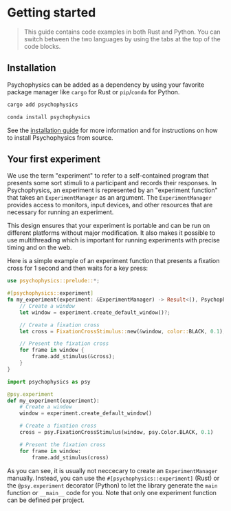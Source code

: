 # Getting started

> This guide contains code examples in both Rust and Python. You can switch between the two languages by using the tabs at the top of the code blocks.

## Installation

Psychophysics can be added as a dependency by using your favorite package manager like `cargo` for Rust or `pip`/`conda` for Python. 

```rust
cargo add psychophysics
```
```python
conda install psychophysics
```

See the [installation guide](installation.md) for more information and for instructions on how to install Psychophysics from source.

## Your first experiment

We use the term "experiment" to refer to a self-contained program that presents some sort stimuli to a participant and records their responses. In Psychophysics, an experiment is represented by an "experiment function" that takes an `ExperimentManager` as an argument. The `ExperimentManager` provides access to monitors, input devices, and other resources that are necessary for running an experiment.

This design ensures that your experiment is portable and can be run on different platforms without major modification. It also makes it possible to use multithreading which is important for running experiments with precise timing and on the web.

Here is a simple example of an experiment function that presents a fixation cross for 1 second and then waits for a key press:

```rust
use psychophysics::prelude::*;

#[psychophysics::experiment]
fn my_experiment(experiment: &ExperimentManager) -> Result<(), PsychophysicsError> {
    // Create a window
    let window = experiment.create_default_window()?;

    // Create a fixation cross
    let cross = FixationCrossStimulus::new(&window, color::BLACK, 0.1);

    // Present the fixation cross
    for frame in window {
        frame.add_stimulus(&cross);
    }
}
```
```python
import psychophysics as psy

@psy.experiment
def my_experiment(experiment):
    # Create a window
    window = experiment.create_default_window()

    # Create a fixation cross
    cross = psy.FixationCrossStimulus(window, psy.Color.BLACK, 0.1)

    # Present the fixation cross
    for frame in window:
        frame.add_stimulus(cross)
```

As you can see, it is usually not neccecary to create an `ExperimentManager` manually. Instead, you can use the `#[psychophysics::experiment]` (Rust) or the `@psy.experiment` decorator (Python) to let the library generate the `main` function or `__main__` code for you. Note that only one experiment function can be defined per project.
